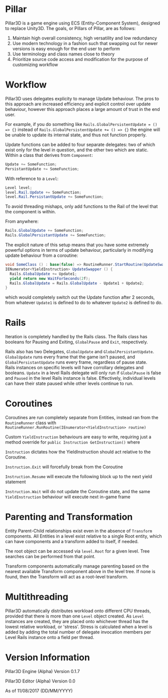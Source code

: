 # Pillar
Pillar3D is a game engine using ECS (Entity-Component System), designed to replace Unity3D.  The goals, or Pillars of Pillar, are as follows:
1.  Maintain high overall consistency, high versatility and low redundancy
2.  Use modern technology in a fashion such that swapping out for newer versions is easy enough for the end user to perform
3.  Use terminology and class names close to theory
4.  Prioritize source code access and modification for the purpose of customizing workflow

# Workflow
Pillar3D uses delegates explicity to manage Update behaviour.  The pros to this approach are increased efficiency and explicit control over update behaviour, however this approach places a large amount of trust in the end user.  

For example, if you do something like 
`Rails.GlobalPersistentUpdate = () => {}`
instead of 
`Rails.GlobalPersistentUpdate += () => {}`
the engine will be unable to update its internal state, and thus not function properly.  

Update functions can be added to four separate delegates: two of which exist only for the level in question, and the other two which are static.  
Within a class that derives from `Component`:
```cs
Update += SomeFunction;
PersistantUpdate += SomeFunction;
```

With reference to a `Level`:
```cs
Level level;
level.Rail.Update += SomeFunction;
level.Rail.PersistantUpdate += SomeFunction;
```
To avoid threading mishaps, only add functions to the Rail of the level that the component is within.

From anywhere:
```cs
Rails.GlobalUpdate += SomeFunction;
Rails.GlobalPersistantUpdate += SomeFunction;
```

The explicit nature of this setup means that you have some extremely powerful options in terms of update behaviour, particularly in modifying update behaviour from a coroutine:
```cs
void SomeClass () : base(false) => RoutineRunner.StartRoutine(UpdateSwapper());
IENumerator<YieldInstruction> UpdateSwapper () {
  Rails.GlobalUpdate += Update1;
  yield return new WaitForSeconds(2f);
  Rails.GlobalUpdate = Rails.GlobalUpdate - Update1 + Update2;
}
```
which would completely switch out the Update function after 2 seconds, from whatever `Update1` is defined to do to whatever `Update2` is defined to do.

# Rails

Iteration is completely handled by the Rails class.  The Rails class has booleans for Pausing and Exiting, `GlobalPause` and `Exit`, respectively.  

Rails also has two Delegates, `GlobalUpdate` and `GlobalPersistantUpdate`.  `GlobalUpdate` runs every frame that the game isn't paused, and `GlobalPersistantUpdate` runs every frame, regardless of pause state.  
Rails instances on specific levels will have corrollary delegates and booleans.  `Update` in a level Rails delegate will only run if `GlobalPause` is false and `Paused` in the level Rails instance is false.  Effectively, individual levels can have their state paused while other levels continue to run.

# Coroutines

Coroutines are run completely separate from Entities, instead ran from the `RoutineRunner` class with `RoutineRunner.RunRoutine(IEnumerator<YieldInstruction> routine)`

Custom `YieldInstruction` behaviours are easy to write, requiring just a method override for `public Instruction GetInstruction()` where 

`Instruction` dictates how the YieldInstruction should act relative to the Coroutine.  

`Instruction.Exit` will forcefully break from the Coroutine

`Instruction.Resume` will execute the following block up to the next yield statement

`Instruction.Wait` will do not update the Coroutine state, and the same `YieldInstruction` behaviour will execute next in-game frame

# Parenting and Transformation

Entity Parent-Child relationships exist even in the absence of `Transform` components.  All Entities in a level exist relative to a single Root entity, which can have components and a transform added to itself, if needed.

The root object can be accessed via `level.Root` for a given level.  Tree searches can be performed from that point.  

Transform components automatically manage parenting based on the nearest available Transform component above in the level tree.  If none is found, then the Transform will act as a root-level transform.

# Multithreading

Pillar3D automatically distributes workload onto different CPU threads, provided that there is more than one `Level` object created.  As `Level` instances are created, they are placed onto whichever thread has the lowest relative workload, or 'stress'.  Stress is calculated when a level is added by adding the total number of delegate invocation members per Level Rails instance onto a field per thread.  

# Version Information

Pillar3D Engine (Alpha) Version 0.1.7

Pillar3D Editor (Alpha) Version 0.0

As of 11/08/2017 (DD/MM/YYYY)
